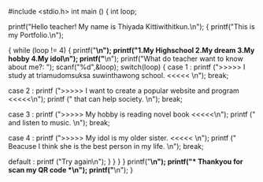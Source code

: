 #include <stdio.h>
int main ()
{
int loop;

printf("Hello teacher! My name is Thiyada Kittiwithitkun.\n");
{
printf("This is my Portfolio.\n");

{
while (loop != 4)
{
printf("________\n");
printf("1.My Highschool 2.My dream 3.My hobby 4.My idol\n");
printf("________\n");
printf("What do teacher want to know about me?: ");
scanf("%d",&loop);
switch(loop)
{
case 1 : printf (">>>>> I study at triamudomsuksa suwinthawong school. <<<<< \n");
break;

case 2 : printf (">>>>> I want to create a popular website and program <<<<<\n");
 printf ("          that can help society. \n");
break;

case 3 : printf (">>>>> My hobby is reading novel book <<<<<\n");
printf ("       and listen to music. \n");
break;

case 4 : printf (">>>>> My idol is my older sister. <<<<< \n");
printf (" Beacuse I think she is the best person in my life. \n");
break;

default : printf ("Try again\n");
}
}
}
}
printf("________\n");
printf("* Thankyou for scan my QR code *\n");
printf("________\n");
}


